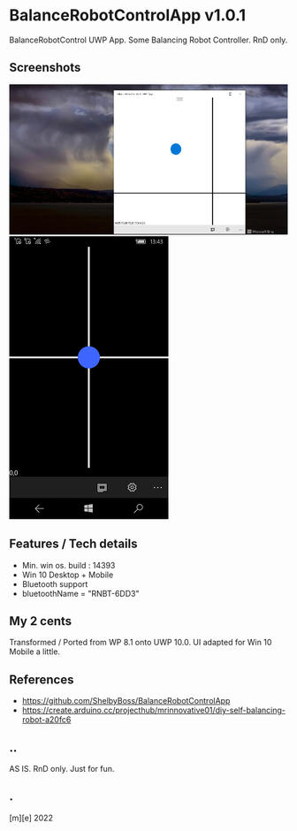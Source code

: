 # BalanceRobotControlApp v1.0.1

BalanceRobotControl UWP App. Some Balancing Robot Controller. RnD only.

## Screenshots
![Windows 10 Desktop](Images/shot1.png)
![Windows 10 Mobile](Images/shot2.png)

## Features / Tech details
- Min. win os. build : 14393
- Win 10 Desktop + Mobile
- Bluetooth support
- bluetoothName = "RNBT-6DD3"

## My 2 cents
Transformed / Ported from WP 8.1 onto UWP 10.0.
UI adapted for Win 10 Mobile a little. 

## References
- https://github.com/ShelbyBoss/BalanceRobotControlApp
- https://create.arduino.cc/projecthub/mrinnovative01/diy-self-balancing-robot-a20fc6


## ..
AS IS. RnD only. Just for fun.

## .
[m][e] 2022



